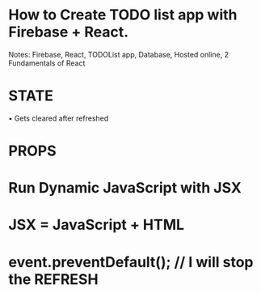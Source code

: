 # How to Create TODO list app with Firebase + React.
Notes: Firebase, React, TODOList app, Database, Hosted online, 2 Fundamentals of React
# STATE
• Gets cleared after refreshed
# PROPS
# Run Dynamic JavaScript with JSX
# JSX = JavaScript + HTML
# event.preventDefault(); // I will stop the REFRESH
